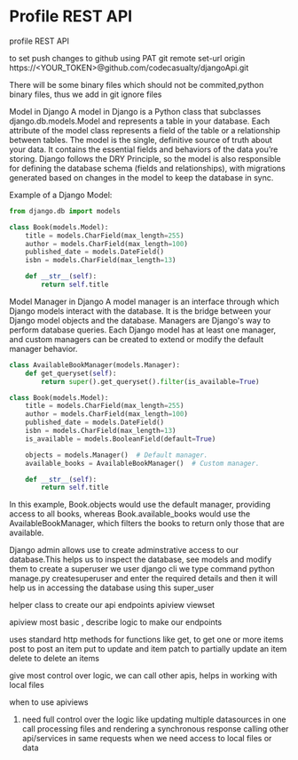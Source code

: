 # Profile REST API
profile REST API

to set push changes to github using PAT
git remote set-url origin https://<YOUR_TOKEN>@github.com/codecasualty/djangoApi.git


There will be some binary files which should not be commited,python binary files, thus we add in git ignore files

Model in Django
A model in Django is a Python class that subclasses django.db.models.Model and represents a table in your database. Each attribute of the model class represents a field of the table or a relationship between tables. The model is the single, definitive source of truth about your data. It contains the essential fields and behaviors of the data you’re storing. Django follows the DRY Principle, so the model is also responsible for defining the database schema (fields and relationships), with migrations generated based on changes in the model to keep the database in sync.

Example of a Django Model:
```python
from django.db import models

class Book(models.Model):
    title = models.CharField(max_length=255)
    author = models.CharField(max_length=100)
    published_date = models.DateField()
    isbn = models.CharField(max_length=13)

    def __str__(self):
        return self.title
```

Model Manager in Django
A model manager is an interface through which Django models interact with the database. It is the bridge between your Django model objects and the database. Managers are Django's way to perform database queries. Each Django model has at least one manager, and custom managers can be created to extend or modify the default manager behavior.

```python
class AvailableBookManager(models.Manager):
    def get_queryset(self):
        return super().get_queryset().filter(is_available=True)

class Book(models.Model):
    title = models.CharField(max_length=255)
    author = models.CharField(max_length=100)
    published_date = models.DateField()
    isbn = models.CharField(max_length=13)
    is_available = models.BooleanField(default=True)

    objects = models.Manager()  # Default manager.
    available_books = AvailableBookManager()  # Custom manager.

    def __str__(self):
        return self.title
```
In this example, Book.objects would use the default manager, providing access to all books, whereas Book.available_books would use the AvailableBookManager, which filters the books to return only those that are available.


Django admin allows use to create adminstrative access to our database.This helps us to inspect the database, see models and modify them
to create a superuser we user django cli we type command
python manage.py createsuperuser
and enter the required details and then it will help us in accessing the database using this super_user


helper class to create our api endpoints
apiview
viewset

apiview most basic , describe logic to make our endpoints

uses standard http methods for functions
like get, to get one or more items
post to post an item
put to update and item
patch to partially update an item
delete to delete an items

give most control over logic, we can call other apis, helps in working with local files


when to use apiviews
1) need full control over the logic like updating multiple datasources in one call
processing files and rendering a synchronous response
calling other api/services in same requests
when we need access to local files or data 
